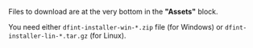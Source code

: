 Files to download are at the very bottom in the **"Assets"** block.

You need either `dfint-installer-win-*.zip` file (for Windows) or `dfint-installer-lin-*.tar.gz` (for Linux).
